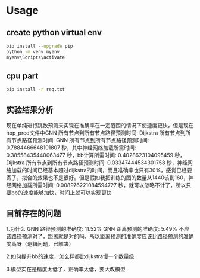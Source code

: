 # Usage

## create python virtual env

```bash
pip install --upgrade pip
python -m venv myenv
myenv\Scripts\activate
```

## cpu part

```bash
pip install -r req.txt
```

## 实验结果分析

现在单纯进行跳数预测来实现在准确率在一定范围的情况下使速度更快，但是现在hop_pred文件中GNN 所有节点到所有节点路径预测时间: Dijkstra 所有节点到所有节点路径预测时间: GNN 所有节点到所有节点路径预测时间: 0.7884466648101807 秒，其中神经网络加载所需时间: 0.38558435440063477 秒，bb计算所需时间: 0.4028623104095459 秒，Dijkstra 所有节点到所有节点路径预测时间: 0.03347444534301758 秒，神经网络加载的时间已经基本超过dijkstra的时间，而且准确率也只有30%，感觉已经要寄了，拟合的效果也不是很好。但是假如我把训练的图的数量从1440该到160，神经网络加载所需时间: 0.008976221084594727 秒，就可以忽略不计了，所以只要bb的速度能够加快，时间上就可以实现更快


## 目前存在的问题
1.为什么
GNN 路径预测的准确度: 11.52%
GNN 距离预测的准确度: 5.49%
不应该路径预测对了，距离就是对的吗，所以距离预测的准确度应该比路径预测的准确度高呀（逻辑问题，已解决）

2.如何提升bb的速度，怎么样都比dijkstra慢一个数量级

3.模型实在是精度太低了，正确率太低，要大改模型
